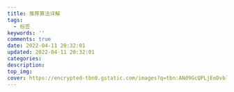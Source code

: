 ```yaml
---
title: 推荐算法详解
tags:
  - 标签
keywords: ''
comments: true
date: 2022-04-11 20:32:01
updated: 2022-04-11 20:32:01
categories:
description:
top_img:
cover: https://encrypted-tbn0.gstatic.com/images?q=tbn:ANd9GcQPLjEeDvblZr4eokInpFVfaUhymAHmw9SQZg&usqp=CAU
---
```

